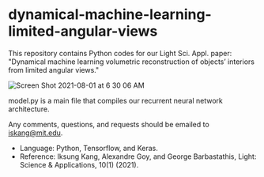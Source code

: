 # dynamical-machine-learning-limited-angular-views
This repository contains Python codes for our Light Sci. Appl. paper: "Dynamical machine learning volumetric reconstruction of objects’ interiors from limited angular views."

![Screen Shot 2021-08-01 at 6 30 06 AM](https://user-images.githubusercontent.com/47669194/127767552-3381b9db-3a26-4a11-a915-9e26c60cb933.png)

model.py is a main file that compiles our recurrent neural network architecture.

Any comments, questions, and requests should be emailed to iskang@mit.edu.

- Language: Python, Tensorflow, and Keras.
- Reference: Iksung Kang, Alexandre Goy, and George Barbastathis, Light: Science & Applications, 10(1) (2021).
